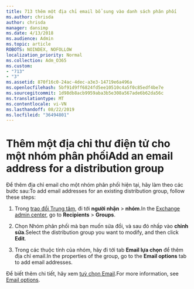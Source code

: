```yaml
---
title: 713 thêm một địa chỉ email bổ sung vào danh sách phân phối
ms.author: chrisda
author: chrisda
manager: dansimp
ms.date: 4/13/2018
ms.audience: Admin
ms.topic: article
ROBOTS: NOINDEX, NOFOLLOW
localization_priority: Normal
ms.collection: Adm_O365
ms.custom:
- "713"
- "3"
ms.assetid: 870f16c0-24ac-4dec-a3e3-14719e6a496a
ms.openlocfilehash: 5bf91d9ff6824fd5ee10510c4a5f0c85edf4be7e
ms.sourcegitcommit: 1d98db8acb9959aba3b5e308a567ade6b62da56c
ms.translationtype: MT
ms.contentlocale: vi-VN
ms.lasthandoff: 08/22/2019
ms.locfileid: "36494801"
---
```

# <a name="add-an-email-address-for-a-distribution-group"></a><span data-ttu-id="67d12-102">Thêm một địa chỉ thư điện tử cho một nhóm phân phối</span><span class="sxs-lookup"><span data-stu-id="67d12-102">Add an email address for a distribution group</span></span>

<span data-ttu-id="67d12-103">Để thêm địa chỉ email cho một nhóm phân phối hiện tại, hãy làm theo các bước sau:</span><span class="sxs-lookup"><span data-stu-id="67d12-103">To add email addresses for an existing distribution group, follow these steps:</span></span>

1. <span data-ttu-id="67d12-104">Trong [trao đổi Trung tâm](https://outlook.office365.com/ecp/), đi tới **người nhận** \> **nhóm**.</span><span class="sxs-lookup"><span data-stu-id="67d12-104">In the [Exchange admin center](https://outlook.office365.com/ecp/), go to **Recipients** \> **Groups**.</span></span>

2. <span data-ttu-id="67d12-105">Chọn Nhóm phân phối mà bạn muốn sửa đổi, và sau đó nhấp vào **chỉnh sửa**.</span><span class="sxs-lookup"><span data-stu-id="67d12-105">Select the distribution group you want to modify, and then click **Edit**.</span></span>

3. <span data-ttu-id="67d12-106">Trong các thuộc tính của nhóm, hãy đi tới tab **Email lựa chọn** để thêm địa chỉ email.</span><span class="sxs-lookup"><span data-stu-id="67d12-106">In the properties of the group, go to the **Email options** tab to add email addresses.</span></span> 

<span data-ttu-id="67d12-107">Để biết thêm chi tiết, hãy xem [tuỳ chọn Email](https://technet.microsoft.com/library/bb124513.aspx#emailoptions).</span><span class="sxs-lookup"><span data-stu-id="67d12-107">For more information, see [Email options](https://technet.microsoft.com/library/bb124513.aspx#emailoptions).</span></span>
